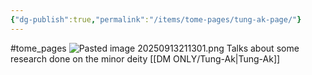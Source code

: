 ```yaml
---
{"dg-publish":true,"permalink":"/items/tome-pages/tung-ak-page/"}
---
```


#tome_pages
![Pasted image 20250913211301.png](/img/user/items/tome%20pages/image%20files/Pasted%20image%2020250913211301.png)
Talks about some research done on the minor deity [[DM ONLY/Tung-Ak\|Tung-Ak]]